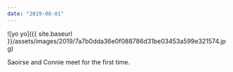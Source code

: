 ```yaml
---
date: "2019-08-01"
---
```


![yo yo]({{ site.baseurl }}/assets/images/2019/7a7b0dda36e0f088786d31be03453a599e321574.jpg)

Saoirse and Connie meet for the first time.
